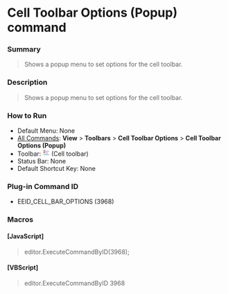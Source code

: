 # Cell Toolbar Options (Popup) command

### Summary

> Shows a popup menu to set options for the cell toolbar.

### Description

> Shows a popup menu to set options for the cell toolbar.

### How to Run

- Default Menu: None
- [All Commands](../tools/all_commands): **View** >
**Toolbars** \> **Cell Toolbar Options** \> **Cell Toolbar Options (Popup)**
- Toolbar: ![](../../images/commonsettings.gif) (Cell toolbar)
- Status Bar: None
- Default Shortcut Key: None

### Plug-in Command ID

- EEID\_CELL\_BAR\_OPTIONS (3968)

### Macros

#### \[JavaScript\]

> editor.ExecuteCommandByID(3968);

#### \[VBScript\]

> editor.ExecuteCommandByID 3968
